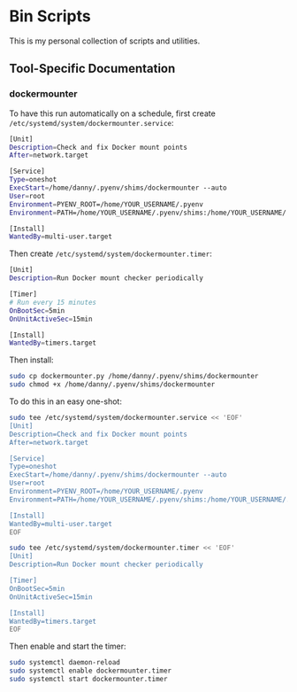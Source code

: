 # Bin Scripts

This is my personal collection of scripts and utilities.

## Tool-Specific Documentation

### dockermounter

To have this run automatically on a schedule, first create `/etc/systemd/system/dockermounter.service`:

```bash
[Unit]
Description=Check and fix Docker mount points
After=network.target

[Service]
Type=oneshot
ExecStart=/home/danny/.pyenv/shims/dockermounter --auto
User=root
Environment=PYENV_ROOT=/home/YOUR_USERNAME/.pyenv
Environment=PATH=/home/YOUR_USERNAME/.pyenv/shims:/home/YOUR_USERNAME/.pyenv/bin:/usr/local/sbin:/usr/local/bin:/usr/sbin:/usr/bin:/sbin:/bin

[Install]
WantedBy=multi-user.target
```

Then create `/etc/systemd/system/dockermounter.timer`:

```bash
[Unit]
Description=Run Docker mount checker periodically

[Timer]
# Run every 15 minutes
OnBootSec=5min
OnUnitActiveSec=15min

[Install]
WantedBy=timers.target
```

Then install:

```bash
sudo cp dockermounter.py /home/danny/.pyenv/shims/dockermounter
sudo chmod +x /home/danny/.pyenv/shims/dockermounter
```

To do this in an easy one-shot:

```bash
sudo tee /etc/systemd/system/dockermounter.service << 'EOF'
[Unit]
Description=Check and fix Docker mount points
After=network.target

[Service]
Type=oneshot
ExecStart=/home/danny/.pyenv/shims/dockermounter --auto
User=root
Environment=PYENV_ROOT=/home/YOUR_USERNAME/.pyenv
Environment=PATH=/home/YOUR_USERNAME/.pyenv/shims:/home/YOUR_USERNAME/.pyenv/bin:/usr/local/sbin:/usr/local/bin:/usr/sbin:/usr/bin:/sbin:/bin

[Install]
WantedBy=multi-user.target
EOF

sudo tee /etc/systemd/system/dockermounter.timer << 'EOF'
[Unit]
Description=Run Docker mount checker periodically

[Timer]
OnBootSec=5min
OnUnitActiveSec=15min

[Install]
WantedBy=timers.target
EOF
```

Then enable and start the timer:

```bash
sudo systemctl daemon-reload
sudo systemctl enable dockermounter.timer
sudo systemctl start dockermounter.timer
```
